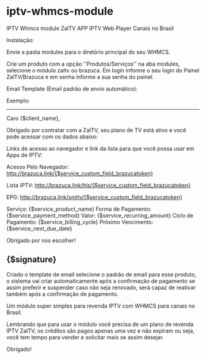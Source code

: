 # iptv-whmcs-module
IPTV Whmcs module ZalTV APP IPTV Web Player Canais no Brasil

Instalação:

Envie a pasta modules para o diretório principal do seu WHMCS.

Crie um produto com a opção ''Produtos/Serviços'' na aba modules, selecione o módulo zaltv ou brazuca.
Em login informe o seu login do Painel ZalTV/Brazuca e em senha informe a sua senha do painel.

Email Template (Email padrão de envio automático):

Exemplo:

---------------------------------------------------------------------------------------
Caro {$client_name},

Obrigado por contratar com a ZalTV, seu plano de TV está ativo e você pode acessar com os dados abaixo:

Links de acesso ao navegador e link da lista para que você possa usar em Apps de IPTV:

Acesso Pelo Navegador: http://brazuca.link/{$service_custom_field_brazucatoken}

Lista IPTV: http://brazuca.link/hls/{$service_custom_field_brazucatoken}

EPG: http://brazuca.link/xmltv/{$service_custom_field_brazucatoken}

Serviço: {$service_product_name}
Forma de Pagamento: {$service_payment_method}
Valor: {$service_recurring_amount}
Ciclo de Pagamento: {$service_billing_cycle}
Próximo Vencimento: {$service_next_due_date}

Obrigado por nos escolher!

{$signature}
---------------------------------------------------------------------------------------

Criado o template de email selecione o padrão de email para esse produto, o sistema vai criar automaticamente após a confirmação de pagamento se assim preferir e suspender caso não seja renovado, será capaz de reativar também após a confirmação de pagamento.

Um módulo super simples para revenda IPTV com WHMCS para canais no Brasil.

Lembrando que para usar o módulo você precisa de um plano de revenda IPTV ZalTV, os créditos são pagos apenas uma vez e não expiram ou seja, você tem tempo para vender e solicitar mais se assim desejar.

Obrigado!
